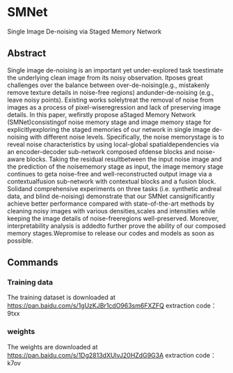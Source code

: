 # SMNet
Single Image De-noising via Staged Memory Network

## Abstract
Single image de-noising is an important yet under-explored task toestimate the underlying clean image from its noisy observation. Itposes great challenges over the balance between over-de-noising(e.g., mistakenly remove texture details in noise-free regions) andunder-de-noising (e.g., leave noisy points). Existing works solelytreat the removal of noise from images as a process of pixel-wiseregression and lack of preserving image details. In this paper, wefirstly propose aStaged Memory Network (SMNet)consistingof noise memory stage and image memory stage for explicitlyexploring the staged memories of our network in single image de-noising with different noise levels. Specifically, the noise memorystage is to reveal noise characteristics by using local-global spatialdependencies via an encoder-decoder sub-network composed ofdense blocks and noise-aware blocks. Taking the residual resultbetween the input noise image and the prediction of the noisememory stage as input, the image memory stage continues to geta noise-free and well-reconstructed output image via a contextualfusion sub-network with contextual blocks and a fusion block. Solidand comprehensive experiments on three tasks (i.e. synthetic andreal data, and blind de-noising) demonstrate that our SMNet cansignificantly achieve better performance compared with state-of-the-art methods by cleaning noisy images with various densities,scales and intensities while keeping the image details of noise-freeregions well-preserved. Moreover, interpretability analysis is addedto further prove the ability of our composed memory stages.Wepromise to release our codes and models as soon as possible.

## Commands
### Training data
The training dataset is downloaded at https://pan.baidu.com/s/1gUzKJBr1cdO963sm6FXZFQ  extraction code：9txx
### weights
The weights are downloaded at https://pan.baidu.com/s/1Dg2813dXUlvJ20HZdG9G3A extraction code：k7ov


